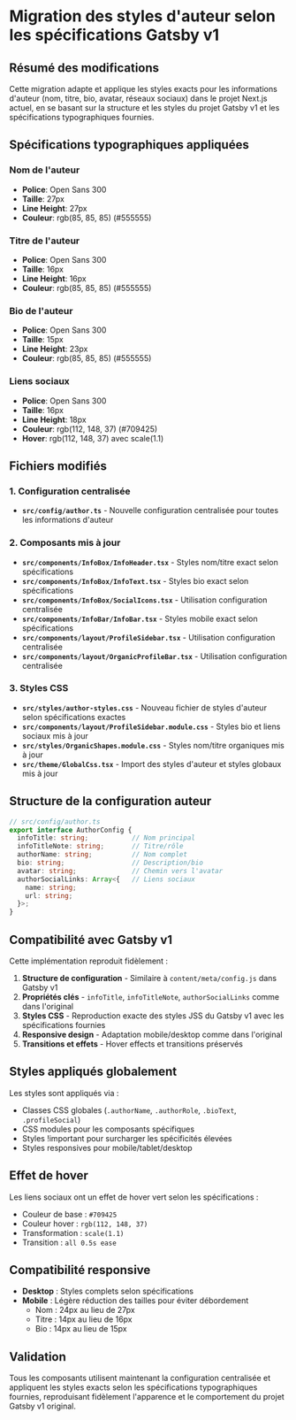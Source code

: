# Migration des styles d'auteur selon les spécifications Gatsby v1

## Résumé des modifications

Cette migration adapte et applique les styles exacts pour les informations d'auteur (nom, titre, bio, avatar, réseaux sociaux) dans le projet Next.js actuel, en se basant sur la structure et les styles du projet Gatsby v1 et les spécifications typographiques fournies.

## Spécifications typographiques appliquées

### Nom de l'auteur
- **Police**: Open Sans 300
- **Taille**: 27px
- **Line Height**: 27px
- **Couleur**: rgb(85, 85, 85) (#555555)

### Titre de l'auteur
- **Police**: Open Sans 300  
- **Taille**: 16px
- **Line Height**: 16px
- **Couleur**: rgb(85, 85, 85) (#555555)

### Bio de l'auteur
- **Police**: Open Sans 300
- **Taille**: 15px
- **Line Height**: 23px
- **Couleur**: rgb(85, 85, 85) (#555555)

### Liens sociaux
- **Police**: Open Sans 300
- **Taille**: 16px
- **Line Height**: 18px
- **Couleur**: rgb(112, 148, 37) (#709425)
- **Hover**: rgb(112, 148, 37) avec scale(1.1)

## Fichiers modifiés

### 1. Configuration centralisée
- **`src/config/author.ts`** - Nouvelle configuration centralisée pour toutes les informations d'auteur

### 2. Composants mis à jour
- **`src/components/InfoBox/InfoHeader.tsx`** - Styles nom/titre exact selon spécifications
- **`src/components/InfoBox/InfoText.tsx`** - Styles bio exact selon spécifications  
- **`src/components/InfoBox/SocialIcons.tsx`** - Utilisation configuration centralisée
- **`src/components/InfoBar/InfoBar.tsx`** - Styles mobile exact selon spécifications
- **`src/components/layout/ProfileSidebar.tsx`** - Utilisation configuration centralisée
- **`src/components/layout/OrganicProfileBar.tsx`** - Utilisation configuration centralisée

### 3. Styles CSS
- **`src/styles/author-styles.css`** - Nouveau fichier de styles d'auteur selon spécifications exactes
- **`src/components/layout/ProfileSidebar.module.css`** - Styles bio et liens sociaux mis à jour
- **`src/styles/OrganicShapes.module.css`** - Styles nom/titre organiques mis à jour
- **`src/theme/GlobalCss.tsx`** - Import des styles d'auteur et styles globaux mis à jour

## Structure de la configuration auteur

```typescript
// src/config/author.ts
export interface AuthorConfig {
  infoTitle: string;           // Nom principal
  infoTitleNote: string;       // Titre/rôle
  authorName: string;          // Nom complet
  bio: string;                 // Description/bio
  avatar: string;              // Chemin vers l'avatar
  authorSocialLinks: Array<{   // Liens sociaux
    name: string;
    url: string;
  }>;
}
```

## Compatibilité avec Gatsby v1

Cette implémentation reproduit fidèlement :

1. **Structure de configuration** - Similaire à `content/meta/config.js` dans Gatsby v1
2. **Propriétés clés** - `infoTitle`, `infoTitleNote`, `authorSocialLinks` comme dans l'original
3. **Styles CSS** - Reproduction exacte des styles JSS du Gatsby v1 avec les spécifications fournies
4. **Responsive design** - Adaptation mobile/desktop comme dans l'original
5. **Transitions et effets** - Hover effects et transitions préservés

## Styles appliqués globalement

Les styles sont appliqués via :
- Classes CSS globales (`.authorName`, `.authorRole`, `.bioText`, `.profileSocial`)
- CSS modules pour les composants spécifiques
- Styles !important pour surcharger les spécificités élevées
- Styles responsives pour mobile/tablet/desktop

## Effet de hover

Les liens sociaux ont un effet de hover vert selon les spécifications :
- Couleur de base : `#709425`
- Couleur hover : `rgb(112, 148, 37)` 
- Transformation : `scale(1.1)`
- Transition : `all 0.5s ease`

## Compatibilité responsive

- **Desktop** : Styles complets selon spécifications
- **Mobile** : Légère réduction des tailles pour éviter débordement
  - Nom : 24px au lieu de 27px
  - Titre : 14px au lieu de 16px
  - Bio : 14px au lieu de 15px

## Validation

Tous les composants utilisent maintenant la configuration centralisée et appliquent les styles exacts selon les spécifications typographiques fournies, reproduisant fidèlement l'apparence et le comportement du projet Gatsby v1 original.
